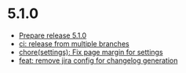 # 5.1.0
- [Prepare release 5.1.0](https://github.com/shopware/SwagLanguagePack/commit/4924afb)
- [ci: release from multiple branches](https://github.com/shopware/SwagLanguagePack/commit/406acd1)
- [chore(settings): Fix page margin for settings](https://github.com/shopware/SwagLanguagePack/commit/ff629b6)
- [feat: remove jira config for changelog generation](https://github.com/shopware/SwagLanguagePack/commit/9b5ec06)